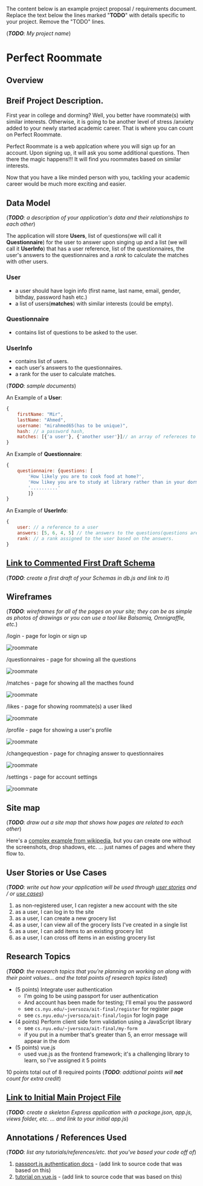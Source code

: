 The content below is an example project proposal / requirements document. Replace the text below the lines marked "__TODO__" with details specific to your project. Remove the "TODO" lines.

(___TODO__: My project name_)

# Perfect Roommate

## Overview

## Breif Project Description.

First year in college and dorming? Well, you better have roommate(s) with similar interests. Otherwise, it is going to be another level of stress /anxiety added to your newly started academic career. That is where you can count on Perfect Roommate.

Perfect Roommate is a web applcation where you will sign up for an account. Upon signing up, it will ask you some additional questions. Then there the magic happens!!! It will find you roommates based on similar interests.

Now that you have a like minded person with you, tackling your academic career would be much more exciting and easier.  

## Data Model

(___TODO__: a description of your application's data and their relationships to each other_) 

The application will store **Users**, list of questions(we will call it **Questionnaire**) for the user to answer upon singing up and a list (we will call it **UserInfo**) that has a user reference, list of the questionnaires, the user's answers to the questionnaires and a *rank* to calculate the matches with other users.

### User 
- a user should have login info (first name, last name, email, gender, bithday, password hash etc.)
- a list of users(**matches**) with similar interests (could be empty).

### Questionnaire
- contains list of questions to be asked to the user.

### UserInfo
- contains list of users.
- each user's answers to the questionnaires.
- a rank for the user to calculate matches.


(___TODO__: sample documents_)

An Example of a **User**:

```javascript
{
    firstName: "Mir",
    lastName: "Ahmed",
    username: "mirahmed65(has to be unique)",
    hash: // a password hash,
    matches: [{'a user'}, {'another user'}]// an array of refereces to other like minded users.
}
```

An Example of **Questionnaire**:

```javascript
{
    questionnaire: {questions: [
        'How likely you are to cook food at home?',
        'How likey you are to study at library rather than in your dorm?',
        '..........'
        ]}
}
```

An Example of **UserInfo**:

```javascript
{
    user: // a reference to a user
    answers: [5, 6, 4, 5] // the answers to the questions(questions are based on rate of 1 to 5)
    rank: // a rank assigned to the user based on the answers.
}
```

## [Link to Commented First Draft Schema](db.js) 

(___TODO__: create a first draft of your Schemas in db.js and link to it_)

## Wireframes

(___TODO__: wireframes for all of the pages on your site; they can be as simple as photos of drawings or you can use a tool like Balsamiq, Omnigraffle, etc._)

/login - page for login or sign up

![roommate](documentation/sign-in.PNG)

/questionnaires - page for showing all the questions

![roommate](documentation/questionnaires.PNG)

/matches - page for showing all the macthes found

![roommate](documentation/matches.PNG)

/likes - page for showing roommate(s) a user liked

![roommate](documentation/likes.PNG)

/profile - page for showing a user's profile

![roommate](documentation/profile.PNG)

/changequestion - page for chnaging answer to questionnaires

![roommate](documentation/make-changes.PNG)

/settings - page for account settings

![roommate](documentation/settings.PNG)

## Site map

(___TODO__: draw out a site map that shows how pages are related to each other_)

Here's a [complex example from wikipedia](https://upload.wikimedia.org/wikipedia/commons/2/20/Sitemap_google.jpg), but you can create one without the screenshots, drop shadows, etc. ... just names of pages and where they flow to.

## User Stories or Use Cases

(___TODO__: write out how your application will be used through [user stories](http://en.wikipedia.org/wiki/User_story#Format) and / or [use cases](https://www.mongodb.com/download-center?jmp=docs&_ga=1.47552679.1838903181.1489282706#previous)_)

1. as non-registered user, I can register a new account with the site
2. as a user, I can log in to the site
3. as a user, I can create a new grocery list
4. as a user, I can view all of the grocery lists I've created in a single list
5. as a user, I can add items to an existing grocery list
6. as a user, I can cross off items in an existing grocery list

## Research Topics

(___TODO__: the research topics that you're planning on working on along with their point values... and the total points of research topics listed_)

* (5 points) Integrate user authentication
    * I'm going to be using passport for user authentication
    * And account has been made for testing; I'll email you the password
    * see <code>cs.nyu.edu/~jversoza/ait-final/register</code> for register page
    * see <code>cs.nyu.edu/~jversoza/ait-final/login</code> for login page
* (4 points) Perform client side form validation using a JavaScript library
    * see <code>cs.nyu.edu/~jversoza/ait-final/my-form</code>
    * if you put in a number that's greater than 5, an error message will appear in the dom
* (5 points) vue.js
    * used vue.js as the frontend framework; it's a challenging library to learn, so I've assigned it 5 points

10 points total out of 8 required points (___TODO__: addtional points will __not__ count for extra credit_)


## [Link to Initial Main Project File](app.js) 

(___TODO__: create a skeleton Express application with a package.json, app.js, views folder, etc. ... and link to your initial app.js_)

## Annotations / References Used

(___TODO__: list any tutorials/references/etc. that you've based your code off of_)

1. [passport.js authentication docs](http://passportjs.org/docs) - (add link to source code that was based on this)
2. [tutorial on vue.js](https://vuejs.org/v2/guide/) - (add link to source code that was based on this)
